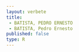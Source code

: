 ```yaml
---
layout: verbete
title:
 - BATISTA, PEDRO ERNESTO
 - BATISTA, Pedro Ernesto
published: false
type: R
---
```



